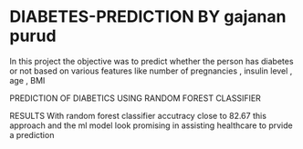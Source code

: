 # DIABETES-PREDICTION  BY gajanan purud
In this project the objective was to predict whether the person has diabetes or not based on various features like 
number of pregnancies , insulin level , age , BMI

PREDICTION OF DIABETICS USING RANDOM FOREST CLASSIFIER

RESULTS
With random forest classifier accutracy close to 82.67 this approach and the ml model look promising in assisting healthcare to prvide a prediction
